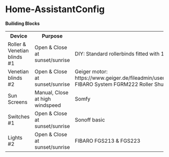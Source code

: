 # Home-AssistantConfig

<b>Builiding Blocks</b>

<table style="width:500px">
    <col width="50px" />
    <col width="50px" />
    <col width="200px" />
    <col width="200px" />
  <tr>
    <th>Device</th>
    <th>Purpose</th>
    <th>Hardware</th>
    <th>Software</th>
  </tr>
  <tr>
    <td>Roller & Venetian blinds #1</td>
    <td>Open & Close at sunset/sunrise</td>
    <td>DIY: Standard rollerbinds fitted with 12V DC motor, Wemos D1 mini, L298N.</td>
    <td>ESPHome, Bases: https://gist.github.com/Snipercaine/d568075d7fe9585438f2b602a3d18436</td>
  </tr>
  <tr>
    <td>Venetian blinds #2</td>
    <td>Open & Close at sunset/sunrise</td>
    <td>Geiger motor: https://www.geiger.de/fileadmin/user_upload/documents/GEIGER_E_PDB_GJ56_100W1516_EN.pdf, FIBARO System FGRM222 Roller Shutter Controller: https://manuals.fibaro.com/roller-shutter-2/</td>
    <td>See Hassio Automation</td>
  </tr>
  <tr>
    <td>Sun Screens</td>
    <td>Manual, Close at high windspeed</td>
    <td>Somfy</td>
    <td>RFlink integration: https://matdomotique.wordpress.com/2016/04/21/domoticz-rflink-et-somfy/</td>
  </tr>  
  <tr>
    <td>Switches #1</td>
    <td>Open & Close at sunset/sunrise</td>
    <td>Sonoff basic</td>
    <td>Tasmota https://github.com/arendst/Tasmota</td>
  </tr>
  <tr>
    <td>Lights #2</td>
    <td>Open & Close at sunset/sunrise</td>
    <td>FIBARO FGS213 & FGS223</td>
    <td>See Hassio Automation</td>
  </tr>    
</table>




